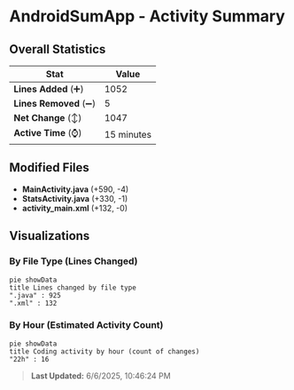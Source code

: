 # AndroidSumApp - Activity Summary 

## Overall Statistics

| Stat                   | Value                                                             |
| ---------------------- | ----------------------------------------------------------------- |
| **Lines Added** (➕)   | 1052                                          |
| **Lines Removed** (➖) | 5                                        |
| **Net Change** (↕)    | 1047                |
| **Active Time** (⌚)   | 15 minutes |


## Modified Files
- **MainActivity.java** (+590, -4)
- **StatsActivity.java** (+330, -1)
- **activity_main.xml** (+132, -0)

## Visualizations

### By File Type (Lines Changed)

```mermaid
pie showData
title Lines changed by file type
".java" : 925
".xml" : 132
```

### By Hour (Estimated Activity Count)

```mermaid
pie showData
title Coding activity by hour (count of changes)
"22h" : 16
```


> **Last Updated:** 6/6/2025, 10:46:24 PM